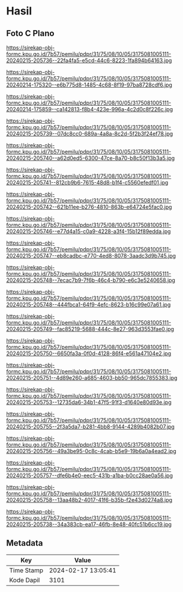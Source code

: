 # Hasil

## Foto C Plano

https://sirekap-obj-formc.kpu.go.id/7b57/pemilu/pdpr/31/75/08/10/05/3175081005111-20240215-205736--22fa4fa5-e5cd-44c6-8223-1fa894b64163.jpg

https://sirekap-obj-formc.kpu.go.id/7b57/pemilu/pdpr/31/75/08/10/05/3175081005111-20240214-175320--e6b775d8-1485-4c68-8f19-97ba8728cdf6.jpg

https://sirekap-obj-formc.kpu.go.id/7b57/pemilu/pdpr/31/75/08/10/05/3175081005111-20240214-175859--ca142813-f8b4-423e-996a-4c2d0c8f226c.jpg

https://sirekap-obj-formc.kpu.go.id/7b57/pemilu/pdpr/31/75/08/10/05/3175081005111-20240215-205739--07dc8cc0-689a-4a8a-8c2d-5f2b3f24ef78.jpg

https://sirekap-obj-formc.kpu.go.id/7b57/pemilu/pdpr/31/75/08/10/05/3175081005111-20240215-205740--a62d0ed5-6300-47ce-8a70-b8c50f13b3a5.jpg

https://sirekap-obj-formc.kpu.go.id/7b57/pemilu/pdpr/31/75/08/10/05/3175081005111-20240215-205741--812cb9b6-7615-48d8-b1f4-c5560efedf01.jpg

https://sirekap-obj-formc.kpu.go.id/7b57/pemilu/pdpr/31/75/08/10/05/3175081005111-20240215-205742--621b11ee-b276-4810-863b-e64724e5fac0.jpg

https://sirekap-obj-formc.kpu.go.id/7b57/pemilu/pdpr/31/75/08/10/05/3175081005111-20240215-205746--e77d4a15-c0a9-4228-a3f4-15b12f89edda.jpg

https://sirekap-obj-formc.kpu.go.id/7b57/pemilu/pdpr/31/75/08/10/05/3175081005111-20240215-205747--eb8cadbc-e770-4ed8-8078-3aadc3d9b745.jpg

https://sirekap-obj-formc.kpu.go.id/7b57/pemilu/pdpr/31/75/08/10/05/3175081005111-20240215-205748--7ecac7b9-7f6b-46c4-b790-e6c3e5240658.jpg

https://sirekap-obj-formc.kpu.go.id/7b57/pemilu/pdpr/31/75/08/10/05/3175081005111-20240215-205748--444fbca1-64f9-4efc-8623-b16c99e07a61.jpg

https://sirekap-obj-formc.kpu.go.id/7b57/pemilu/pdpr/31/75/08/10/05/3175081005111-20240215-205749--fac85219-5688-444c-8e27-963d3553fae0.jpg

https://sirekap-obj-formc.kpu.go.id/7b57/pemilu/pdpr/31/75/08/10/05/3175081005111-20240215-205750--6650fa3a-0f0d-4128-86f4-e561a47104e2.jpg

https://sirekap-obj-formc.kpu.go.id/7b57/pemilu/pdpr/31/75/08/10/05/3175081005111-20240215-205751--4d89e260-a685-4603-bb50-965dc7855383.jpg

https://sirekap-obj-formc.kpu.go.id/7b57/pemilu/pdpr/31/75/08/10/05/3175081005111-20240215-205753--12735da6-34b1-47f5-91f3-d1640e80d93e.jpg

https://sirekap-obj-formc.kpu.go.id/7b57/pemilu/pdpr/31/75/08/10/05/3175081005111-20240215-205755--2f3a5da7-b281-4bb8-9144-4289b4082b07.jpg

https://sirekap-obj-formc.kpu.go.id/7b57/pemilu/pdpr/31/75/08/10/05/3175081005111-20240215-205756--49a3be95-0c8c-4cab-b5e9-19b6a0a4ead2.jpg

https://sirekap-obj-formc.kpu.go.id/7b57/pemilu/pdpr/31/75/08/10/05/3175081005111-20240215-205757--dfe6b4e0-eec5-431b-a1ba-b0cc28ae0a56.jpg

https://sirekap-obj-formc.kpu.go.id/7b57/pemilu/pdpr/31/75/08/10/05/3175081005111-20240215-205758--13aa48b2-4017-41f6-b35b-f2e43d0274a8.jpg

https://sirekap-obj-formc.kpu.go.id/7b57/pemilu/pdpr/31/75/08/10/05/3175081005111-20240215-205738--34a383cb-ea17-46fb-8e48-40fc51b6cc19.jpg


## Metadata

| Key        | Value               |
| ---------- | ------------------- |
| Time Stamp | 2024-02-17 13:05:41 |
| Kode Dapil | 3101                |



